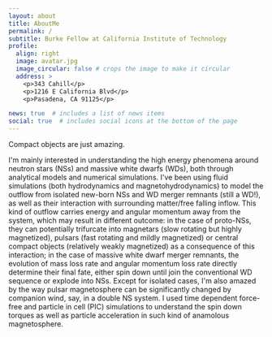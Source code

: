 ```yaml
---
layout: about
title: AboutMe
permalink: /
subtitle: Burke Fellow at California Institute of Technology
profile:
  align: right
  image: avatar.jpg
  image_circular: false # crops the image to make it circular
  address: >
    <p>343 Cahill</p>
    <p>1216 E California Blvd</p>
    <p>Pasadena, CA 91125</p>

news: true  # includes a list of news items
social: true  # includes social icons at the bottom of the page
---
```


Compact objects are just amazing. 

I'm mainly interested in understanding the high energy phenomena around neutron stars (NSs) and massive white dwarfs (WDs), both through analytical models and numerical simulations. I've been using fluid simulations (both hydrodynamics and magnetohydrodynamics) to model the outflow from isolated new-born NSs and WD merger remnants (still a WD!), as well as their interaction with surrounding matter/free falling inflow. This kind of outflow carries energy and angular momentum away from the system, which may result in different outcome: in the case of proto-NSs, they can potentially trifurcate into magnetars (slow rotating but highly magnetized), pulsars (fast rotating and mildly magnetized) or central compact objects (relatively weakly magnetized) as a consequence of this interaction; in the case of massive white dwarf merger remnants, the evolution of mass loss rate and angular momentum loss rate directly determine their final fate, either spin down until join the conventional WD sequence or explode into NSs. Except for isolated cases, I'm also amazed by the way pulsar magnetosphere can be significantly changed by companion wind, say, in a double NS system. I used time dependent force-free and particle in cell (PIC) simulations to understand the spin down torques as well as particle acceleration in such kind of anamolous magnetosphere.
